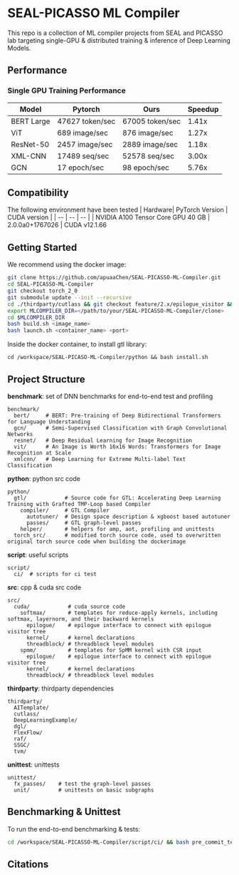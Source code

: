 # SEAL-PICASSO ML Compiler

This repo is a collection of ML compiler projects from SEAL and PICASSO lab 
targeting single-GPU & distributed training & inference of Deep Learning Models.

## Performance

### Single GPU Training Performance

| Model      | Pytorch         | Ours            | Speedup |
| --         | --              | --              | --      |
| BERT Large | 47627 token/sec | 67005 token/sec | 1.41x   |
| ViT        | 689 image/sec   | 876 image/sec   | 1.27x   |
| ResNet-50  | 2457 image/sec  | 2889 image/sec  | 1.18x   |
| XML-CNN    | 17489 seq/sec   | 52578 seq/sec   | 3.00x   |
| GCN        | 17 epoch/sec    | 98 epoch/sec    | 5.76x   |

## Compatibility

The following environment have been tested
| Hardware| PyTorch Version | CUDA version |
| --      | --              | --           |
| NVIDIA A100 Tensor Core GPU 40 GB | 2.0.0a0+1767026 | CUDA v12.1.66

## Getting Started

We recommend using the docker image:
```bash
git clone https://github.com/apuaaChen/SEAL-PICASSO-ML-Compiler.git
cd SEAL-PICASSO-ML-Compiler
git checkout torch_2_0
git submodule update --init --recursive
cd ./thirdparty/cutlass && git checkout feature/2.x/epilogue_visitor && cd ../../
export MLCOMPILER_DIR=</path/to/your/SEAL-PICASSO-ML-Compiler/clone>
cd $MLCOMPILER_DIR
bash build.sh <image_name>
bash launch.sh <container_name> <port>
```

Inside the docker container, to install gtl library:
```
cd /workspace/SEAL-PICASO-ML-Compiler/python && bash install.sh
```

## Project Structure

**benchmark**: set of DNN benchmarks for end-to-end test and profiling
```
benchmark/
  bert/     # BERT: Pre-training of Deep Bidirectional Transformers for Language Understanding
  gcn/      # Semi-Supervised Classification with Graph Convolutional Networks
  resnet/   # Deep Residual Learning for Image Recognition
  vit/      # An Image is Worth 16x16 Words: Transformers for Image Recognition at Scale
  xmlcnn/   # Deep Learning for Extreme Multi-label Text Classification
``` 
**python**: python src code
```
python/
  gtl/            # Source code for GTL: Accelerating Deep Learning Training with Grafted TMP-Loop based Compiler
    compiler/     # GTL Compiler
      autotuner/  # Design space description & xgboost based autotuner
      passes/     # GTL graph-level passes
    helper/       # helpers for amp, aot, profiling and unittests
  torch_src/      # modified torch source code, used to overwritten original torch source code when building the dockerimage
```
**script**: useful scripts
```
script/
  ci/  # scripts for ci test
```
**src**: cpp & cuda src code
```
src/
  cuda/            # cuda source code
    softmax/       # templates for reduce-apply kernels, including softmax, layernorm, and their backward kernels
      epilogue/    # epilogue interface to connect with epilogue visitor tree
      kernel/      # kernel declarations
      threadblock/ # threadblock level modules
    spmm/          # templates for SpMM kernel with CSR input
      epilogue/    # epilogue interface to connect with epilogue visitor tree
      kernel/      # kernel declarations
      threadblock/ # threadblock level modules
```
**thirdparty**: thirdparty dependencies
```
thirdparty/
  AITemplate/
  cutlass/
  DeepLearningExample/
  dgl/
  FlexFlow/
  raf/
  SSGC/
  tvm/
```
**unittest**: unittests
```
unittest/
  fx_passes/    # test the graph-level passes
  unit/         # unittests on basic subgraphs
```

## Benchmarking & Unittest
To run the end-to-end benchmarking & tests:
```bash
cd /workspace/SEAL-PICASSO-ML-Compiler/script/ci/ && bash pre_commit_test.sh
```

## Citations
